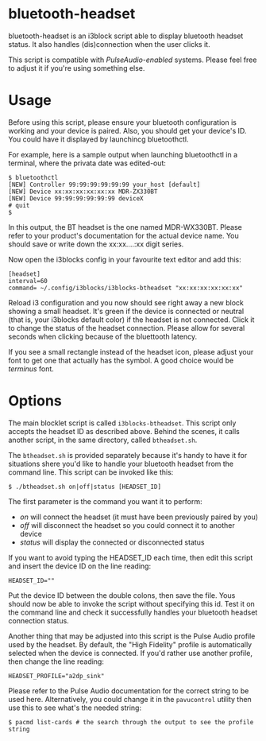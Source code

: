 # bluetooth-headset

bluetooth-headset is an i3block script able to display bluetooth headset
status. It also handles (dis)connection when the user clicks it.

This script is compatible with *PulseAudio-enabled* systems. Please feel free to
adjust it if you're using something else.

# Usage

Before using this script, please ensure your bluetooth configuration is
working and your device is paired. Also, you should get your device's ID.
You could have it displayed by launchincg bluetoothctl.

For example, here is a sample output when launching bluetoothctl in a
terminal, where the privata date was edited-out:

  ```
  $ bluetoothctl
  [NEW] Controller 99:99:99:99:99:99 your_host [default]
  [NEW] Device xx:xx:xx:xx:xx:xx MDR-ZX330BT
  [NEW] Device 99:99:99:99:99:99 deviceX
  # quit
  $
  ```

In this output, the BT headset is the one named MDR-WX330BT. Please refer to
your product's documentation for the actual device name. You should save or
write down the xx:xx....:xx digit series.

Now open the i3blocks config in your favourite text editor and add this:

  ```
  [headset]
  interval=60
  command= ~/.config/i3blocks/i3blocks-btheadset "xx:xx:xx:xx:xx:xx"
  ```

Reload i3 configuration and you now should see right away a new block showing
a small headset. It's green if the device is connected or neutral (that is,
your i3blocks default color) if the headset is not connected. Click it to
change the status of the headset connection. Please allow for several seconds when
clicking because of the bluettooth latency.

If you see a small rectangle instead of the headset icon, please adjust your
font to get one that actually has the symbol. A good choice would be _terminus_
font.

# Options

The main blocklet script is called `i3blocks-btheadset`. This script
only accepts the headset ID as described above. Behind the scenes, it calls
another script, in the same directory, called `btheadset.sh`.

The `btheadset.sh` is provided separately because it's handy to have it for
situations shere you'd like to handle your bluetooth headset from the command
line. This script can be invoked like this:

  ```
  $ ./btheadset.sh on|off|status [HEADSET_ID]
  ```

The first parameter is the command you want it to perform:

* *on* will connect the headset (it must have been previously paired by you)
* *off* will disconnect the headset so you could connect it to another device
* *status* will display the connected or disconnected status

If you want to avoid typing the HEADSET_ID each time, then edit this script
and insert the device ID on the line reading:

  ```
  HEADSET_ID=""
  ```

Put the device ID between the double colons, then save the file. Yous should
now be able to invoke the script without specifying this id. Test it on the
command line and check it successfully handles your bluetooth headset
connection status.

Another thing that may be adjusted into this script is the Pulse Audio profile
used by the headset. By default, the "High Fidelity" profile is automatically
selected when the device is connected. If you'd rather use another profile,
then change the line reading:

  ```
  HEADSET_PROFILE="a2dp_sink"
  ```

Please refer to the Pulse Audio documentation for the correct string to be
used here. Alternatively, you could change it in the `pavucontrol` utility
then use this to see what's the needed string:

  ```
  $ pacmd list-cards # the search through the output to see the profile string
  ```
